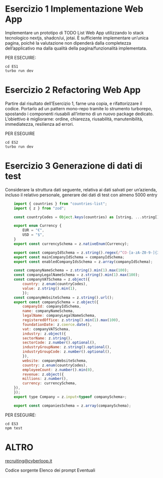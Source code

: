 
# Esercizio 1 Implementazione Web App
Implementare un prototipo di TODO List Web App utilizzando lo stack tecnologico nextjs, shadcn/ui, jotai.
È sufficiente implementare un’unica pagina, poiché la valutazione non dipenderà dalla completezza dell’applicativo ma dalla qualità della pagina/funzionalità implementata.

PER ESECUIRE:
```
cd ES1
turbo run dev
```

# Esercizio 2 Refactoring Web App
Partire dal risultato dell’Esercizio 1, farne una copia, e rifattorizzare il codice.
Portarlo ad un pattern mono-repo tramite lo strumento turborepo, spostando i componenti riusabili all’interno di un nuovo package dedicato.
L’obiettivo è migliorarne: ordine, chiarezza, riusabilità, manutenibilità, immediatezza, resilienza ad errori.

PER ESEGUIRE
```
cd ES2
turbo run dev
```


# Esercizio 3 Generazione di dati di test
Considerare la struttura dati seguente, relativa ai dati salvati per un’azienda, incluso il relativo personale, generare dei dati di test con almeno 5000 entry

```js
    import { countries } from "countries-list";
    import { z } from "zod";

    const countryCodes = Object.keys(countries) as [string, ...string[]];

    export enum Currency {
        EUR = "€",
        USD = "$",
    }
    export const currencySchema = z.nativeEnum(Currency);

    export const companyIdSchema = z.string().regex(/^CO-[a-zA-Z0-9-]{36}$/);
    export const mainCompanyIdSchema = companyIdSchema;
    export const enabledCompanyIdsSchema = z.array(companyIdSchema);

    const companyNameSchema = z.string().min(1).max(100);
    const companyLegalNameSchema = z.string().min(1).max(100);
    const companyVATSchema = z.object({
        country: z.enum(countryCodes),
        value: z.string().min(1),
        });
    const companyWebsiteSchema = z.string().url();
    export const companySchema = z.object({
        companyId: companyIdSchema,
        name: companyNameSchema,
        legalName: companyLegalNameSchema,
        registeredOffice: z.string().min(1).max(100),
        foundationDate: z.coerce.date(),
        vat: companyVATSchema,
        industry: z.object({
        sectorName: z.string(),
        sectorCode: z.number().optional(),
        industryGroupName: z.string().optional(),
        industryGroupCode: z.number().optional(),
        }),
        website: companyWebsiteSchema,
        country: z.enum(countryCodes),
        employeeCount: z.number().min(0),
        revenue: z.object({
        millions: z.number(),
        currency: currencySchema,
    }),
    });
    export type Company = z.input<typeof companySchema>;

    export const companiesSchema = z.array(companySchema);
```

PER ESEGUIRE:
```
cd ES3
npm test
```

# ALTRO

recruiting@cyberloop.it

Codice sorgente
Elenco dei prompt
Eventuali
 
